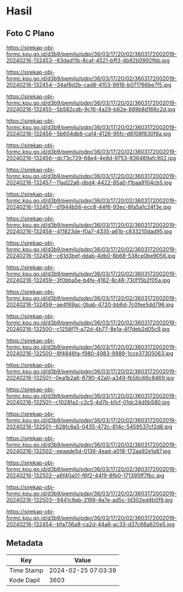 # Hasil

## Foto C Plano

https://sirekap-obj-formc.kpu.go.id/d3b9/pemilu/pdpr/36/03/17/20/02/3603172002019-20240216-132453--63dad11b-8caf-4521-bff3-4b62b0992fbb.jpg

https://sirekap-obj-formc.kpu.go.id/d3b9/pemilu/pdpr/36/03/17/20/02/3603172002019-20240216-132454--34af8d2b-cad8-4153-9916-b071766be7f5.jpg

https://sirekap-obj-formc.kpu.go.id/d3b9/pemilu/pdpr/36/03/17/20/02/3603172002019-20240216-132455--5b582cdb-9c16-4a29-b82e-889b8d166c2d.jpg

https://sirekap-obj-formc.kpu.go.id/d3b9/pemilu/pdpr/36/03/17/20/02/3603172002019-20240216-132456--5b604db8-ca14-4126-95fc-d6108f630f8a.jpg

https://sirekap-obj-formc.kpu.go.id/d3b9/pemilu/pdpr/36/03/17/20/02/3603172002019-20240216-132456--dc73c729-68e4-4e8d-9753-836489afc902.jpg

https://sirekap-obj-formc.kpu.go.id/d3b9/pemilu/pdpr/36/03/17/20/02/3603172002019-20240216-132457--11ad22a6-dbd4-4422-85a0-f1baa9104cb5.jpg

https://sirekap-obj-formc.kpu.go.id/d3b9/pemilu/pdpr/36/03/17/20/02/3603172002019-20240216-132457--d1944b56-ecc8-44f6-93ec-8fa5a1c24f3e.jpg

https://sirekap-obj-formc.kpu.go.id/d3b9/pemilu/pdpr/36/03/17/20/02/3603172002019-20240216-132458--411823de-f0a7-4335-a61b-c833210dad95.jpg

https://sirekap-obj-formc.kpu.go.id/d3b9/pemilu/pdpr/36/03/17/20/02/3603172002019-20240216-132458--c61d3bef-ddab-4db0-8b68-538ce0be9056.jpg

https://sirekap-obj-formc.kpu.go.id/d3b9/pemilu/pdpr/36/03/17/20/02/3603172002019-20240216-132459--3f0bba5e-b4fe-4162-8c48-730f15b2f05a.jpg

https://sirekap-obj-formc.kpu.go.id/d3b9/pemilu/pdpr/36/03/17/20/02/3603172002019-20240216-132459--ae4f69ac-0bab-4720-bb6d-7c0fee5dd796.jpg

https://sirekap-obj-formc.kpu.go.id/d3b9/pemilu/pdpr/36/03/17/20/02/3603172002019-20240216-132500--c1258f7f-a72d-4b77-8e1a-4f7deb2d05c9.jpg

https://sirekap-obj-formc.kpu.go.id/d3b9/pemilu/pdpr/36/03/17/20/02/3603172002019-20240216-132500--8f4846fa-f980-4983-9989-1cce37305063.jpg

https://sirekap-obj-formc.kpu.go.id/d3b9/pemilu/pdpr/36/03/17/20/02/3603172002019-20240216-132501--0ea1b2a6-8790-42a0-a349-fb56c66c8469.jpg

https://sirekap-obj-formc.kpu.go.id/d3b9/pemilu/pdpr/36/03/17/20/02/3603172002019-20240216-132501--c1028fa2-c2c5-4d7b-b1cf-01dc24d0b580.jpg

https://sirekap-obj-formc.kpu.go.id/d3b9/pemilu/pdpr/36/03/17/20/02/3603172002019-20240216-132501--628fc6a5-0435-472c-814c-5459537cf2d8.jpg

https://sirekap-obj-formc.kpu.go.id/d3b9/pemilu/pdpr/36/03/17/20/02/3603172002019-20240216-132502--eeaade5d-0136-4ead-a018-172aa92e1a87.jpg

https://sirekap-obj-formc.kpu.go.id/d3b9/pemilu/pdpr/36/03/17/20/02/3603172002019-20240216-132502--a6f40a01-f6f2-44f9-8fb0-171395ff7fbc.jpg

https://sirekap-obj-formc.kpu.go.id/d3b9/pemilu/pdpr/36/03/17/20/02/3603172002019-20240216-132503--9441c8ab-3199-4a7e-ad5c-1d302ed4b0f9.jpg

https://sirekap-obj-formc.kpu.go.id/d3b9/pemilu/pdpr/36/03/17/20/02/3603172002019-20240216-132454--bfa736a8-ca2d-44a6-ac33-d37c66a620e5.jpg


## Metadata

| Key        | Value               |
| ---------- | ------------------- |
| Time Stamp | 2024-02-25 07:03:39 |
| Kode Dapil | 3603                |



